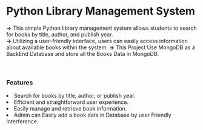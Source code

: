 # Python Library Management System

<b>→</b> This simple Python library management system allows students to search for books by title, author, and publish year. <br>
<b>→</b> Utilizing a user-friendly interface, users can easily access information about available books within the system.
<b>→</b> This Project Use MongoDB as a BackEnd Database and store all the Books Data in MongoDB.
<br>
<br>
<br>

<h3>Features</h3>
<li>Search for books by title, author, or publish year.
<li>Efficient and straightforward user experience.
<li>Easily manage and retrieve book information.
<li>Admin can Easily add a book data in Database by user Friendly Interference.
  
